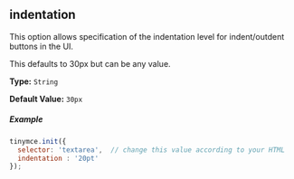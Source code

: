 ## indentation

This option allows specification of the indentation level for indent/outdent buttons in the UI.

This defaults to 30px but can be any value.

**Type:** `String`

**Default Value:** `30px`

##### Example

```js
tinymce.init({
  selector: 'textarea',  // change this value according to your HTML
  indentation : '20pt'
});
```
